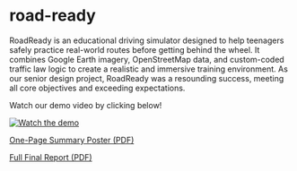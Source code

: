 # road-ready

RoadReady is an educational driving simulator designed to help teenagers safely practice real-world routes before getting behind the wheel. It combines Google Earth imagery, OpenStreetMap data, and custom-coded traffic law logic to create a realistic and immersive training environment. As our senior design project, RoadReady was a resounding success, meeting all core objectives and exceeding expectations.

Watch our demo video by clicking below!

[![Watch the demo](https://img.youtube.com/vi/UsxgjZjFiqQ/0.jpg)](https://youtu.be/UsxgjZjFiqQ)

[One-Page Summary Poster (PDF)](https://github.com/user-attachments/files/21019316/RoadReadyPoster.pdf)

[Full Final Report (PDF)](https://github.com/user-attachments/files/21019280/Best.CASE.Final.Report.pdf)
